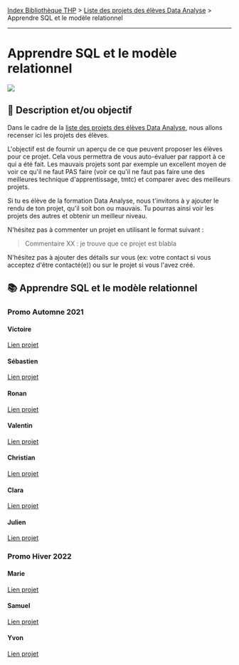 [Index Bibliothèque THP](https://github.com/TheHackingProject/bibliotheque-THP/wiki) > [Liste des projets des élèves Data Analyse](https://github.com/TheHackingProject/bibliotheque-THP/wiki/liste_projets_data_analyse.md) > Apprendre SQL et le modèle relationnel

___

# Apprendre SQL et le modèle relationnel

![](https://picsum.photos/1024/400)

## 📄 Description et/ou objectif
Dans le cadre de la [liste des projets des élèves Data Analyse](https://github.com/TheHackingProject/bibliotheque-THP/wiki/liste_projets_data_analyse.md), nous allons recenser ici les projets des élèves.

L'objectif est de fournir un aperçu de ce que peuvent proposer les élèves pour ce projet. Cela vous permettra de vous auto-évaluer par rapport à ce qui a été fait. Les mauvais projets sont par exemple un excellent moyen de voir ce qu'il ne faut PAS faire (voir ce qu'il ne faut pas faire une des meilleures technique d'apprentissage, tmtc) et comparer avec des meilleurs projets.

Si tu es élève de la formation Data Analyse, nous t'invitons à y ajouter le rendu de ton projet, qu'il soit bon ou mauvais. Tu pourras ainsi voir les projets des autres et obtenir un meilleur niveau.

N'hésitez pas à commenter un projet en utilisant le format suivant :

> Commentaire XX : je trouve que ce projet est blabla


N'hésitez pas à ajouter des détails sur vous (ex: votre contact si vous acceptez d'être contacté(e)) ou sur le projet si vous l'avez créé.


## 📚 Apprendre SQL et le modèle relationnel

### Promo Automne 2021

#### Victoire
[Lien projet](https://github.com/bigdduwa/THP-DATA_2/tree/master)

#### Sébastien
[Lien projet](https://github.com/sebastienrombaut/data_nosql)

#### Ronan
[Lien projet](https://github.com/RonanLamour/SQL-Day)

#### Valentin
[Lien projet](https://github.com/valvermes/SQL1)

#### Christian
[Lien projet](https://github.com/christian29200/MongoDB_PowerBI)

#### Clara
[Lien projet](https://github.com/claramoreschi/THP_DataAnalyst_MongoDB)

#### Julien
[Lien projet](https://github.com/JulienSisi/S04_DataBases_21.10.21)


### Promo Hiver 2022

#### Marie
[Lien projet](https://github.com/MarieLebreton/SQL)

#### Samuel
[Lien projet](https://github.com/SamkaaDev/THPData_sql_training)

#### Yvon
[Lien projet](https://github.com/ekwayv8/Panama-Papers)
